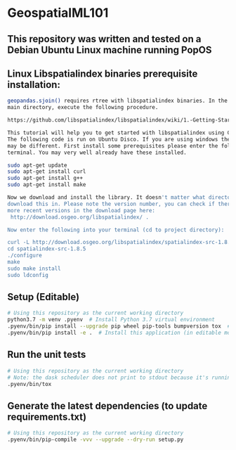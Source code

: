 # GeospatialML101

## This repository was written and tested on a Debian Ubuntu Linux machine running PopOS


## Linux Libspatialindex binaries prerequisite installation:
```bash
geopandas.sjoin() requires rtree with libspatialindex binaries. In the project 
main directory, execute the following procedure.

https://github.com/libspatialindex/libspatialindex/wiki/1.-Getting-Started

This tutorial will help you to get started with libspatialindex using C++ on linux. 
The following code is run on Ubuntu Disco. If you are using windows the installation 
may be different. First install some prerequisites please enter the following into 
terminal. You may very well already have these installed.

sudo apt-get update
sudo apt-get install curl
sudo apt-get install g++
sudo apt-get install make

Now we download and install the library. It doesn't matter what directory you 
download this in. Please note the version number, you can check if there are 
more recent versions in the download page here:
 http://download.osgeo.org/libspatialindex/ . 

Now enter the following into your terminal (cd to project directory):

curl -L http://download.osgeo.org/libspatialindex/spatialindex-src-1.8.5.tar.gz | tar xz
cd spatialindex-src-1.8.5
./configure
make
sudo make install
sudo ldconfig
```

## Setup (Editable)
```bash
# Using this repository as the current working directory
python3.7 -m venv .pyenv  # Install Python 3.7 virtual environment
.pyenv/bin/pip install --upgrade pip wheel pip-tools bumpversion tox  # Install additional tools
.pyenv/bin/pip install -e .  # Install this application (in editable mode)
```

## Run the unit tests
```bash
# Using this repository as the current working directory
# Note: the dask scheduler does not print to stdout because it's running in a different process.
.pyenv/bin/tox
```

## Generate the latest dependencies (to update requirements.txt)
```bash
# Using this repository as the current working directory
.pyenv/bin/pip-compile -vvv --upgrade --dry-run setup.py
```